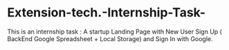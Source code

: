 # Extension-tech.-Internship-Task-
This is an internship task : A startup Landing Page with New User Sign Up ( BackEnd Google Spreadsheet + Local Storage) and Sign In with Google.

